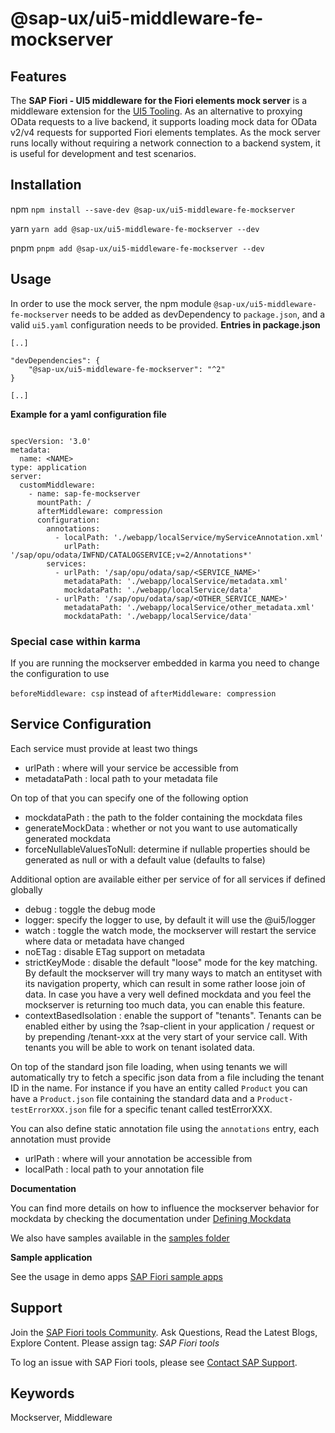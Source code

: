 # @sap-ux/ui5-middleware-fe-mockserver

## Features

The **SAP Fiori - UI5 middleware for the Fiori elements mock server** is a middleware extension for the [UI5 Tooling](https://github.com/SAP/ui5-tooling). As an alternative to proxying OData requests to a live backend, it supports loading mock data for OData v2/v4 requests for supported Fiori elements templates. As the mock server runs locally without requiring a network connection to a backend system, it is useful for development and test scenarios.

## Installation
npm
`npm install --save-dev @sap-ux/ui5-middleware-fe-mockserver`

yarn
`yarn add @sap-ux/ui5-middleware-fe-mockserver --dev`

pnpm
`pnpm add @sap-ux/ui5-middleware-fe-mockserver --dev`

## Usage

In order to use the mock server, the npm module `@sap-ux/ui5-middleware-fe-mockserver` needs to be added as devDependency to `package.json`, and a valid `ui5.yaml` configuration needs to be provided.
**Entries in package.json**

```
[..]

"devDependencies": {
    "@sap-ux/ui5-middleware-fe-mockserver": "^2"
}

[..]
```

**Example for a yaml configuration file**

```

specVersion: '3.0'
metadata:
  name: <NAME>
type: application
server:
  customMiddleware:
    - name: sap-fe-mockserver
      mountPath: /
      afterMiddleware: compression
      configuration:
        annotations:
          - localPath: './webapp/localService/myServiceAnnotation.xml'
            urlPath: '/sap/opu/odata/IWFND/CATALOGSERVICE;v=2/Annotations*'
        services:
          - urlPath: '/sap/opu/odata/sap/<SERVICE_NAME>'
            metadataPath: './webapp/localService/metadata.xml'
            mockdataPath: './webapp/localService/data'
          - urlPath: '/sap/opu/odata/sap/<OTHER_SERVICE_NAME>'
            metadataPath: './webapp/localService/other_metadata.xml'
            mockdataPath: './webapp/localService/data'

```

### Special case within karma

If you are running the mockserver embedded in karma you need to change the configuration to use

`beforeMiddleware: csp` instead of `afterMiddleware: compression`

## Service Configuration

Each service must provide at least two things

- urlPath : where will your service be accessible from
- metadataPath : local path to your metadata file

On top of that you can specify one of the following option

- mockdataPath : the path to the folder containing the mockdata files
- generateMockData : whether or not you want to use automatically generated mockdata
- forceNullableValuesToNull: determine if nullable properties should be generated as null or with a default value (defaults to false)

Additional option are available either per service of for all services if defined globally

- debug : toggle the debug mode
- logger: specify the logger to use, by default it will use the @ui5/logger
- watch : toggle the watch mode, the mockserver will restart the service where data or metadata have changed
- noETag : disable ETag support on metadata
- strictKeyMode : disable the default "loose" mode for the key matching.
By default the mockserver will try many ways to match an entityset with its navigation property, which can result in some rather loose join of data. In case you have a very well defined mockdata and you feel the mockserver is returning too much data, you can enable this feature.
- contextBasedIsolation : enable the support of "tenants".
Tenants can be enabled either by using the ?sap-client in your application / request or by prepending /tenant-xxx at the very start of your service call.
With tenants you will be able to work on tenant isolated data.

On top of the standard json file loading, when using tenants we will automatically try to fetch a specific json data from a file including the tenant ID in the name. 
For instance if you have an entity called `Product` you can have a `Product.json` file containing the standard data and a `Product-testErrorXXX.json` file for a specific tenant called testErrorXXX.

You can also define static annotation file using the `annotations` entry, each annotation must provide

- urlPath : where will your annotation be accessible from
- localPath : local path to your annotation file

**Documentation**

You can find more details on how to influence the mockserver behavior for mockdata by checking the documentation under [Defining Mockdata](https://github.com/SAP/open-ux-odata/blob/main/docs/DefiningMockdata.md)

We also have samples available in the [samples folder](https://github.com/SAP/open-ux-odata/tree/main/samples)


**Sample application**

See the usage in demo apps [SAP Fiori sample apps](https://github.com/SAP-samples/fiori-tools-samples)

## Support

Join the [SAP Fiori tools Community](https://community.sap.com/search/?by=updated&ct=blog&mt=73555000100800002345). Ask Questions, Read the Latest Blogs, Explore Content.
Please assign tag: _SAP Fiori tools_

To log an issue with SAP Fiori tools, please see [Contact SAP Support](https://help.sap.com/viewer/1bb01966b27a429ebf62fa2e45354fea/Latest/en-US).

## Keywords
Mockserver, Middleware
